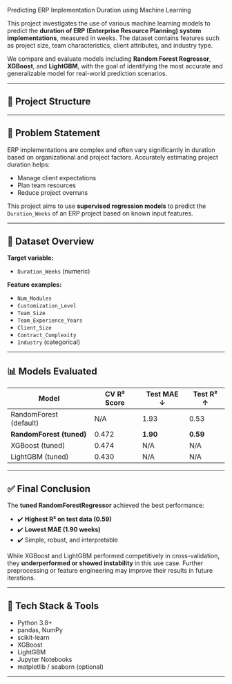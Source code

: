 Predicting ERP Implementation Duration using Machine Learning

This project investigates the use of various machine learning models to predict the **duration of ERP (Enterprise Resource Planning) system implementations**, measured in weeks. The dataset contains features such as project size, team characteristics, client attributes, and industry type.

We compare and evaluate models including **Random Forest Regressor**, **XGBoost**, and **LightGBM**, with the goal of identifying the most accurate and generalizable model for real-world prediction scenarios.

---

## 📁 Project Structure
---

## 🧠 Problem Statement

ERP implementations are complex and often vary significantly in duration based on organizational and project factors. Accurately estimating project duration helps:

- Manage client expectations
- Plan team resources
- Reduce project overruns

This project aims to use **supervised regression models** to predict the `Duration_Weeks` of an ERP project based on known input features.

---

## 🧾 Dataset Overview

**Target variable:**
- `Duration_Weeks` (numeric)

**Feature examples:**
- `Num_Modules`
- `Customization_Level`
- `Team_Size`
- `Team_Experience_Years`
- `Client_Size`
- `Contract_Complexity`
- `Industry` (categorical)

---

## 📊 Models Evaluated

| Model                  | CV R² Score | Test MAE ↓ | Test R² ↑ |
|------------------------|-------------|------------|-----------|
| RandomForest (default) | N/A         | 1.93       | 0.53      |
| **RandomForest (tuned)**   | 0.472       | **1.90**    | **0.59**  |
| XGBoost (tuned)        | 0.474       | N/A        | N/A       |
| LightGBM (tuned)       | 0.430       | N/A        | N/A       |

---

## ✅ Final Conclusion

The **tuned RandomForestRegressor** achieved the best performance:

- ✔️ **Highest R² on test data (0.59)**
- ✔️ **Lowest MAE (1.90 weeks)**
- ✔️ Simple, robust, and interpretable

While XGBoost and LightGBM performed competitively in cross-validation, they **underperformed or showed instability** in this use case. Further preprocessing or feature engineering may improve their results in future iterations.

---

## 🧪 Tech Stack & Tools

- Python 3.8+
- pandas, NumPy
- scikit-learn
- XGBoost
- LightGBM
- Jupyter Notebooks
- matplotlib / seaborn (optional)

---
